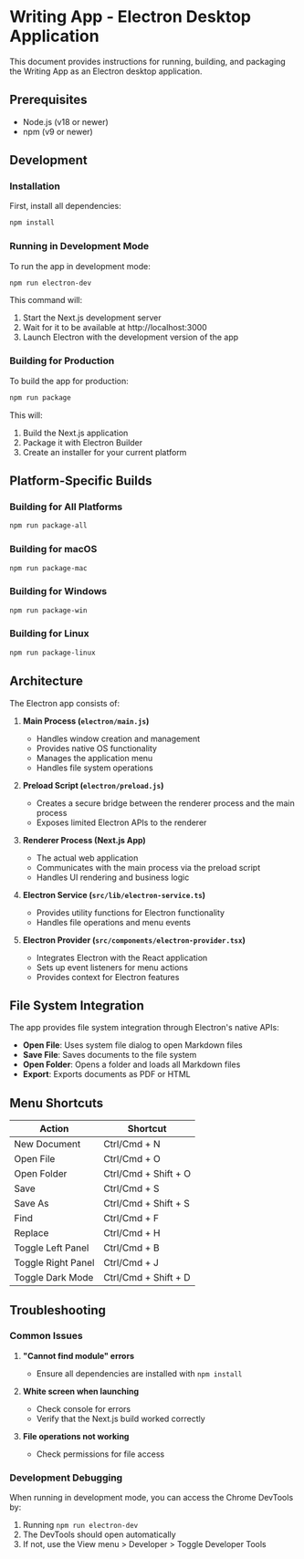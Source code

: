# Writing App - Electron Desktop Application

This document provides instructions for running, building, and packaging the Writing App as an Electron desktop application.

## Prerequisites

- Node.js (v18 or newer)
- npm (v9 or newer)

## Development

### Installation

First, install all dependencies:

```bash
npm install
```

### Running in Development Mode

To run the app in development mode:

```bash
npm run electron-dev
```

This command will:
1. Start the Next.js development server
2. Wait for it to be available at http://localhost:3000
3. Launch Electron with the development version of the app

### Building for Production

To build the app for production:

```bash
npm run package
```

This will:
1. Build the Next.js application
2. Package it with Electron Builder
3. Create an installer for your current platform

## Platform-Specific Builds

### Building for All Platforms

```bash
npm run package-all
```

### Building for macOS

```bash
npm run package-mac
```

### Building for Windows

```bash
npm run package-win
```

### Building for Linux

```bash
npm run package-linux
```

## Architecture

The Electron app consists of:

1. **Main Process (`electron/main.js`)**
   - Handles window creation and management
   - Provides native OS functionality
   - Manages the application menu
   - Handles file system operations

2. **Preload Script (`electron/preload.js`)**
   - Creates a secure bridge between the renderer process and the main process
   - Exposes limited Electron APIs to the renderer

3. **Renderer Process (Next.js App)**
   - The actual web application
   - Communicates with the main process via the preload script
   - Handles UI rendering and business logic

4. **Electron Service (`src/lib/electron-service.ts`)**
   - Provides utility functions for Electron functionality
   - Handles file operations and menu events

5. **Electron Provider (`src/components/electron-provider.tsx`)**
   - Integrates Electron with the React application
   - Sets up event listeners for menu actions
   - Provides context for Electron features

## File System Integration

The app provides file system integration through Electron's native APIs:

- **Open File**: Uses system file dialog to open Markdown files
- **Save File**: Saves documents to the file system
- **Open Folder**: Opens a folder and loads all Markdown files
- **Export**: Exports documents as PDF or HTML

## Menu Shortcuts

| Action | Shortcut |
|--------|----------|
| New Document | Ctrl/Cmd + N |
| Open File | Ctrl/Cmd + O |
| Open Folder | Ctrl/Cmd + Shift + O |
| Save | Ctrl/Cmd + S |
| Save As | Ctrl/Cmd + Shift + S |
| Find | Ctrl/Cmd + F |
| Replace | Ctrl/Cmd + H |
| Toggle Left Panel | Ctrl/Cmd + B |
| Toggle Right Panel | Ctrl/Cmd + J |
| Toggle Dark Mode | Ctrl/Cmd + Shift + D |

## Troubleshooting

### Common Issues

1. **"Cannot find module" errors**
   - Ensure all dependencies are installed with `npm install`

2. **White screen when launching**
   - Check console for errors
   - Verify that the Next.js build worked correctly

3. **File operations not working**
   - Check permissions for file access

### Development Debugging

When running in development mode, you can access the Chrome DevTools by:

1. Running `npm run electron-dev`
2. The DevTools should open automatically
3. If not, use the View menu > Developer > Toggle Developer Tools 